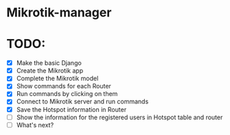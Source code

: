 # Mikrotik-manager

# TODO:
- [x] Make the basic Django
- [x] Create the Mikrotik app
- [x] Complete the Mikrotik model
- [x] Show commands for each Router
- [x] Run commands by clicking on them
- [x] Connect to Mikrotik server and run commands
- [x] Save the Hotspot information in Router
- [ ] Show the information for the registered users in Hotspot table and router
- [ ] What's next?